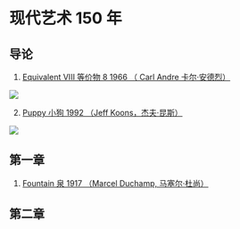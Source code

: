 # 现代艺术 150 年
## 导论
1. [Equivalent VIII  等价物 8 1966 （ Carl Andre 卡尔·安德烈）](http://www.tate.org.uk/art/artworks/andre-equivalent-viii-t01534)

![](./_image/2021-04-04/2021-04-04-22-46-26.jpg)

2. [Puppy 小狗 1992 （Jeff Koons，杰夫·昆斯）](https://www.guggenheim.org/artwork/48)

![](./_image/2021-04-04/2021-04-04-22-47-22.jpg)
## 第一章
1. [Fountain 泉  1917 （Marcel Duchamp, 马塞尔·杜尚）]()
## 第二章
